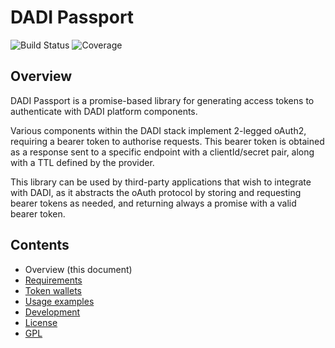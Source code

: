 # DADI Passport

![Build Status](http://img.shields.io/badge/Release-0.1_Beta-green.svg?style=flat-square)&nbsp;![Coverage](https://img.shields.io/badge/Coverage-0%-yellow.svg?style=flat-square)

## Overview

DADI Passport is a promise-based library for generating access tokens to authenticate with DADI platform components.

Various components within the DADI stack implement 2-legged oAuth2, requiring a bearer token to authorise requests. This bearer token is obtained as a response sent to a specific endpoint with a clientId/secret pair, along with a TTL defined by the provider.

This library can be used by third-party applications that wish to integrate with DADI, as it abstracts the oAuth protocol by storing and requesting bearer tokens as needed, and returning always a promise with a valid bearer token.

## Contents

* Overview (this document)
* [Requirements](https://github.com/dadi/passport/blob/docs/docs/requirements.md)
* [Token wallets](https://github.com/dadi/passport/blob/docs/docs/tokenWallets.md)
* [Usage examples](https://github.com/dadi/passport/blob/docs/docs/tokenWallets.md)
* [Development](https://github.com/dadi/passport/blob/docs/docs/development.md)
* [License](https://github.com/dadi/passport/blob/docs/docs/license.md)
* [GPL](https://github.com/dadi/passport/blob/docs/docs/gpl.md)
